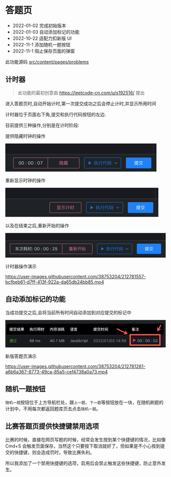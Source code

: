 # 答题页

- 2022-01-02 完成初始版本
- 2022-01-03 自动添加标记的功能
- 2022-10-22 适配力扣新版 UI
- 2022-11-1 添加随机一题按钮
- 2022-11-1 阻止保存页面的弹窗

此功能源码 [src/content/pages/problems](../src/content/pages/problems/)

## 计时器

> 此功能的最初创意由 https://leetcode-cn.com/u/s192516/ 提出

进入答题页时,自动开始计时,第一次提交成功之后会停止计时,并显示所用时间

计时器位于页面右下角,提交和执行代码按钮的左边.

目前提供三种操作,分别是在计时阶段:

提供隐藏时钟的操作

![](assets/hidden.png)

重新显示时钟的操作

![](assets/show.png)

以及在结束之后,重新开始的操作

![](assets/restart.png)

计时器操作演示

https://user-images.githubusercontent.com/38753204/212781557-bcfbeb61-d7ff-413f-922a-da65db24bb85.mp4

## 自动添加标记的功能

当成功提交之后,会将当前所有时间自动添加到对应提交的标记中

![](assets/mark.png)

新版答题页演示

https://user-images.githubusercontent.com/38753204/212781261-a6b6a367-8773-49ca-85a5-cef4738a0a73.mp4

## 随机一题按钮

`随机一题`按钮位于上方导航栏处，跟`上一题`、`下一题`等按钮放在一块，在随机刷题的计划中，不用每次都返回题库页去点击`随机一题`。

## 比赛答题页提供快捷键禁用选项

比赛的时候，直接在网页写题的时候，经常会发生按到某个快捷键的情况，比如像 Cmd+S 会触发页面保存，当然这个只要按下取消就好了，但如果是不小心按到提交的快捷键，则会造成罚时，导致比赛失利。

所以我添加了一个禁用快捷键的选项，启用后会禁止触发这些快捷键，防止意外发生。
